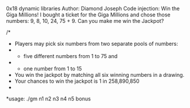 0x18 dynamic libraries
Author: Diamond Joseph
Code injection: Win the Giga Millions!
I bought a ticket for the Giga Millions and chose those numbers: 9, 8, 10, 24, 75 + 9. Can you make me win the Jackpot?

/*
* Players may pick six numbers from two separate pools of numbers:
* - five different numbers from 1 to 75 and
* - one number from 1 to 15
* You win the jackpot by matching all six winning numbers in a drawing.
* Your chances to win the jackpot is 1 in 258,890,850
*
*usage: ./gm n1 n2 n3 n4 n5 bonus

